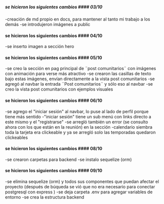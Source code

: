 ##### se hicieron los siguientes cambios #### 03/10
-creación de md propio en docs, para mantener al tanto mi trabajo a los demás
-se introdujeron imágenes a public

#### se hicieron los siguientes cambios #### 04/10
-se inserto imagen a sección hero

#### se hicieron los siguientes cambios #### 05/10
-se creo la sección en pag principal de ¨post comunitarios¨ con imágenes con animación para verse más atractivo
-se crearon las casillas de texto bajo estas imágenes, envían directamente a la vista post comunitarios
-se agregó al navbar la entrada ¨Post comunitarios¨ y sólo eso al navbar
-se creo la vista post comunitarios con ejemplos visuales

#### se hicieron los siguientes cambios #### 06/10
-se agrego el "iniciar sesión" al navbar, lo puse al lado de perfil porque tiene más sentido
-"iniciar sesión" tiene un sub menú con links directo a este mismo y el "registrarse"
-se arregló también un error (se consulto ahora con los que están en la reunión) en la sección -calendario siembra toda la tarjeta era clickeable y ya se arregló solo las temporadas quedaron clickeables

#### se hicieron los siguientes cambios #### 08/10
-se crearon carpetas para backend
-se instalo sequelize (orm)

#### se hicieron los siguientes cambios #### 09/10
-se elimina sequelize (orm) y todos sus componentes que puedan afectar el proyecto (después de búqueda se vió que no era necesario para conectar postgresql con express )
-se deja carpeta .env para agregar variables de entorno
-se crea la estructura backend